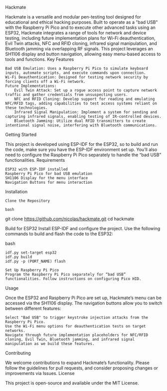 Hackmate

Hackmate is a versatile and modular pen-testing tool designed for educational and ethical hacking purposes. Built to operate as a "bad USB" with the Raspberry Pi Pico and to execute other advanced tasks using an ESP32, Hackmate integrates a range of tools for network and device testing, including future implementation plans for Wi-Fi deauthentication, Evil Twin attacks, NFC and RFID cloning, infrared signal manipulation, and Bluetooth jamming via overlapping RF signals. This project leverages an SH1106 display and button navigation, allowing easy menu-based access to tools and functions.
Key Features

    Bad USB Emulation: Uses a Raspberry Pi Pico to simulate keyboard inputs, automate scripts, and execute commands upon connection.
    Wi-Fi Deauthentication: Designed for testing network security by forcing clients off a Wi-Fi network.
    Future Implementations:
        Evil Twin Attack: Set up a rogue access point to capture network traffic and gather credentials from unsuspecting users.
        NFC and RFID Cloning: Develop support for reading and emulating NFC/RFID tags, adding capabilities to test access systems reliant on these technologies.
        Infrared Signal Manipulation: Implement a system for sending and capturing infrared signals, enabling testing of IR-controlled devices.
        Bluetooth Jamming: Utilize dual RFID transmitters to create intentional signal noise, interfering with Bluetooth communications.

Getting Started

This project is developed using ESP-IDF for the ESP32, so to build and run the code, make sure you have the ESP-IDF environment set up. You’ll also need to configure the Raspberry Pi Pico separately to handle the “bad USB” functionalities.
Requirements

    ESP32 with ESP-IDF installed
    Raspberry Pi Pico for bad USB emulation
    SH1106 Display for the menu interface
    Navigation Buttons for menu interaction

Installation

    Clone the Repository

    bash

git clone https://github.com/nicolas/hackmate.git
cd hackmate

Build for ESP32
Install ESP-IDF and configure the project. Use the following commands to build and flash the code to the ESP32:

bash

    idf.py set-target esp32
    idf.py build
    idf.py -p (PORT_NAME) flash

    Set Up Raspberry Pi Pico
    Program the Raspberry Pi Pico separately for “bad USB” functionalities. Follow instructions on configuring Pico HID.

Usage

Once the ESP32 and Raspberry Pi Pico are set up, Hackmate’s menu can be accessed via the SH1106 display. The navigation buttons allow you to switch between different features:

    Select "Bad USB" to trigger keystroke injection attacks from the Raspberry Pi Pico.
    Use the Wi-Fi menu options for deauthentication tests on target networks.
    Navigate through future implementation placeholders for NFC/RFID cloning, Evil Twin, Bluetooth jamming, and infrared signal manipulation as we build these features.

Contributing

We welcome contributions to expand Hackmate’s functionality. Please follow the guidelines for pull requests, and consider proposing changes or improvements via Issues.
License

This project is open-source and available under the MIT License.